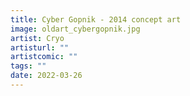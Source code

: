 ```yaml
---
title: Cyber Gopnik - 2014 concept art
image: oldart_cybergopnik.jpg
artist: Cryo
artisturl: ""
artistcomic: ""
tags: ""
date: 2022-03-26
---
```

